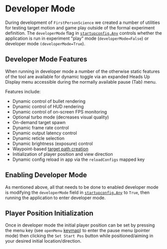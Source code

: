 # Developer Mode
During development of `FirstPersonScience` we created a number of utilities for testing target motion and game play outside of the formal experiment definition. The `developerMode` flag in [`startupconfig.Any`](../data-files/startupConfigReadme.md) controls whether the application is run in experiment "play" mode (`developerMode=False`) or developer mode `(developerMode=True`).

## Developer Mode Features
When running in developer mode a number of the otherwise static features of the tool are available for dynamic toggle via an expanded Heads Up Display menu accessible during the normally available pause (Tab) menu.

Features include:
* Dynamic control of bullet rendering
* Dynamic control of HUD rendering
* Dynamic control of on-screen FPS monitoring
* Optional turbo mode (decreases visual quality)
* On-demand target spawn
* Dynamic frame rate control
* Dynamic output latency control
* Dynamic reticle selection
* Dynamic brightness (exposure) control
* Waypoint-based [target path creation](./patheditor.md)
* Initialization of player position and view direction
* Dynamic config reload in app via the `reloadConfigs` mapped key

## Enabling Developer Mode
As mentioned above, all that needs to be done to enabled developer mode is modifying the `developerMode` field in [`startupconfig.Any`](../data-files/startupconfig.Any) to `True`, then running the application to enter developer mode.

## Player Position Initialization
Once in developer mode the initial player position can be set by pressing the menu key (see `openMenu` [keymap](keymap.md)) to enter the pause menu (pointer mode) then clicking the `Set Start Pos` button while positioned/aiming in your desired initial location/direction.